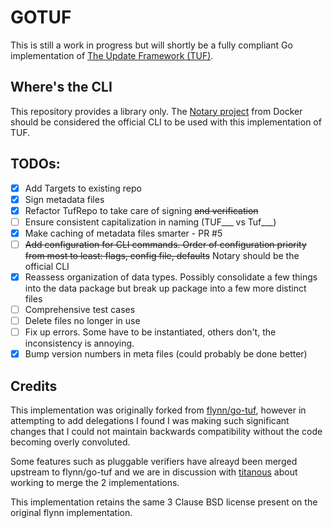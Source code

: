 # GOTUF

This is still a work in progress but will shortly be a fully compliant
Go implementation of [The Update Framework (TUF)](http://theupdateframework.com/).

## Where's the CLI

This repository provides a library only. The [Notary project](https://github.com/docker/notary)
from Docker should be considered the official CLI to be used with this implementation of TUF.

## TODOs:

- [X] Add Targets to existing repo
- [X] Sign metadata files
- [X] Refactor TufRepo to take care of signing ~~and verification~~
- [ ] Ensure consistent capitalization in naming (TUF\_\_\_ vs Tuf\_\_\_)
- [X] Make caching of metadata files smarter - PR #5
- [ ] ~~Add configuration for CLI commands. Order of configuration priority from most to least: flags, config file, defaults~~ Notary should be the official CLI
- [X] Reassess organization of data types. Possibly consolidate a few things into the data package but break up package into a few more distinct files
- [ ] Comprehensive test cases
- [ ] Delete files no longer in use
- [ ] Fix up errors. Some have to be instantiated, others don't, the inconsistency is annoying.
- [X] Bump version numbers in meta files (could probably be done better)

## Credits

This implementation was originally forked from [flynn/go-tuf](https://github.com/flynn/go-tuf),
however in attempting to add delegations I found I was making such
significant changes that I could not maintain backwards compatibility
without the code becoming overly convoluted.

Some features such as pluggable verifiers have alreayd been merged upstream to flynn/go-tuf
and we are in discussion with [titanous](https://github.com/titanous) about working to merge the 2 implementations.

This implementation retains the same 3 Clause BSD license present on
the original flynn implementation.
